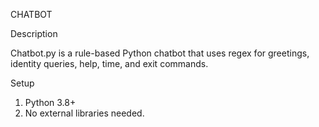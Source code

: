 CHATBOT

Description

Chatbot.py is a rule-based Python chatbot that uses regex for greetings, identity queries, help, time, and exit commands.

Setup
1.	Python 3.8+
2.	No external libraries needed.
